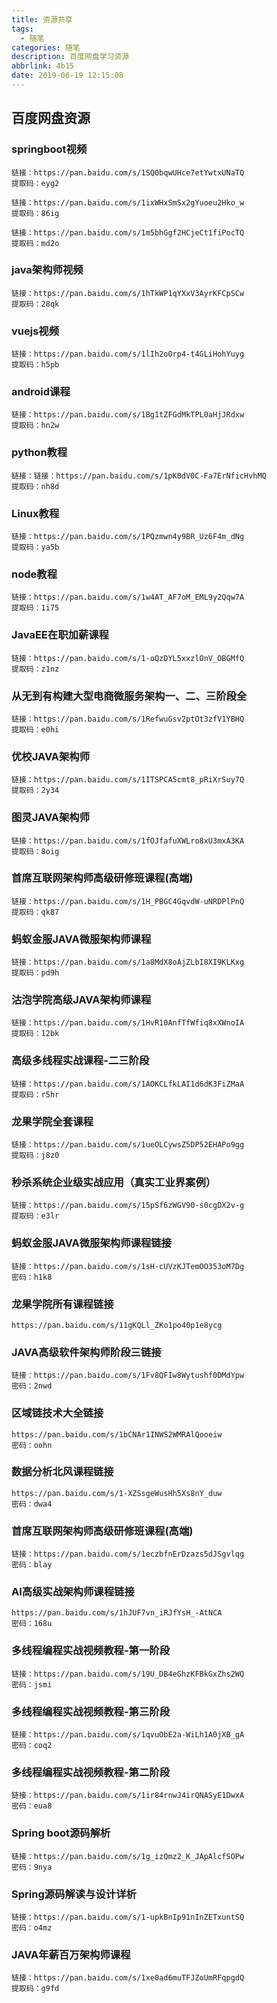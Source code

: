 ```yaml
---
title: 资源共享  
tags:
  - 随笔  
categories: 随笔  
description: 百度网盘学习资源
abbrlink: 4b15  
date: 2019-06-19 12:15:08  
---
```

## 百度网盘资源
### springboot视频

	链接：https://pan.baidu.com/s/1SQ0bqwUHce7etYwtxUNaTQ 
	提取码：eyg2  
 
	链接：https://pan.baidu.com/s/1ixWHxSmSx2gYuoeu2Hko_w 
	提取码：86ig 
  
	链接：https://pan.baidu.com/s/1m5bhGgf2HCjeCt1fiPocTQ 
	提取码：md2o 
### java架构师视频
	链接：https://pan.baidu.com/s/1hTkWP1qYXxV3AyrKFCpSCw 
	提取码：28qk 
### vuejs视频
	链接：https://pan.baidu.com/s/1lIh2oOrp4-t4GLiHohYuyg 
	提取码：h5pb 
### android课程
	链接：https://pan.baidu.com/s/1Bg1tZFGdMkTPL0aHjJRdxw 
	提取码：hn2w 
### python教程
	链接：链接：https://pan.baidu.com/s/1pK0dV0C-Fa7ErNficHvhMQ 
	提取码：nh8d
### Linux教程
	链接：https://pan.baidu.com/s/1PQzmwn4y9BR_Uz6F4m_dNg 
	提取码：ya5b 
### node教程
	链接：https://pan.baidu.com/s/1w4AT_AF7oM_EML9y2Qqw7A 
	提取码：1i75 
### JavaEE在职加薪课程  
	链接：https://pan.baidu.com/s/1-oQzDYL5xxzlOnV_OBGMfQ 
	提取码：z1nz    
### 从无到有构建大型电商微服务架构一、二、三阶段全   
	链接：https://pan.baidu.com/s/1RefwuGsv2ptOt3zfV1YBHQ 
	提取码：e0hi

### 优校JAVA架构师  
	链接：https://pan.baidu.com/s/1ITSPCA5cmt8_pRiXrSuy7Q 
	提取码：2y34 
### 图灵JAVA架构师
	链接：https://pan.baidu.com/s/1fOJfafuXWLro8xU3mxA3KA 
	提取码：8oig
### 首席互联网架构师高级研修班课程(高端)
	链接：https://pan.baidu.com/s/1H_PBGC4GqvdW-uNRDPlPnQ 
	提取码：qk87 
### 蚂蚁金服JAVA微服架构师课程
	链接：https://pan.baidu.com/s/1a8MdX8oAjZLbI8XI9KLKxg 
	提取码：pd9h
### 沽泡学院高级JAVA架构师课程
	链接：https://pan.baidu.com/s/1HvR10AnfTfWfiq8xXWnoIA 
	提取码：12bk
### 高级多线程实战课程-二三阶段
	链接：https://pan.baidu.com/s/1AOKCLfkLAI1d6dK3FiZMaA 
	提取码：r5hr 
### 龙果学院全套课程
	链接：https://pan.baidu.com/s/1ueOLCywsZ5DP52EHAPo9gg 
	提取码：j8z0
### 秒杀系统企业级实战应用（真实工业界案例）
	链接：https://pan.baidu.com/s/15pSf6zWGV90-s0cgDX2v-g 
	提取码：e3lr
### 蚂蚁金服JAVA微服架构师课程链接
	链接：https://pan.baidu.com/s/1sH-cUVzKJTemOO353oM7Dg 
	密码：h1k8
### 龙果学院所有课程链接
	https://pan.baidu.com/s/11gKQLl_ZKo1po40p1e8ycg
### JAVA高级软件架构师阶段三链接
	链接：https://pan.baidu.com/s/1Fv8QFIw8Wytushf0DMdYpw 
	密码：2nwd
### 区域链技术大全链接
	https://pan.baidu.com/s/1bCNAr1INWS2WMRAlQooeiw 
	密码：oohn
### 数据分析北风课程链接
	https://pan.baidu.com/s/1-XZSsgeWusHh5Xs8nY_duw 
	密码：dwa4
### 首席互联网架构师高级研修班课程(高端)
	链接：https://pan.baidu.com/s/1eczbfnErDzazs5dJSgvlqg 
	密码：blay
### AI高级实战架构师课程链接
	https://pan.baidu.com/s/1hJUF7vn_iRJfYsH_-AtNCA 
	密码：168u
### 多线程编程实战视频教程-第一阶段
	链接：https://pan.baidu.com/s/19U_DB4eGhzKFBkGxZhs2WQ 
	密码：jsmi
### 多线程编程实战视频教程-第三阶段
	链接：https://pan.baidu.com/s/1qvuObE2a-WiLh1A0jXB_gA 
	密码：coq2
### 多线程编程实战视频教程-第二阶段
	链接：https://pan.baidu.com/s/1ir84rnwJ4irQNASyE1DwxA 
	密码：eua8
### Spring boot源码解析
	链接：https://pan.baidu.com/s/1g_izQmz2_K_JApAlcfSOPw 
	密码：9nya
### Spring源码解读与设计详析
	链接：https://pan.baidu.com/s/1-upkBnIp91nInZETxuntSQ 
	密码：o4mz
### JAVA年薪百万架构师课程 
	链接：https://pan.baidu.com/s/1xe0ad6muTFJZoUmRFqpgdQ 
	提取码：g9fd

